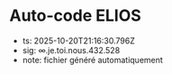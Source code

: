 # Auto-code ELIOS
- ts: 2025-10-20T21:16:30.796Z
- sig: ∞.je.toi.nous.432.528
- note: fichier généré automatiquement